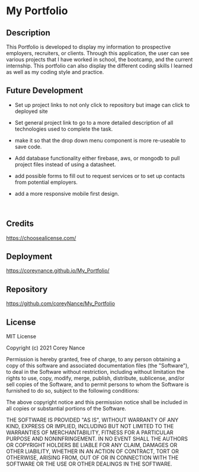 # My Portfolio

## Description

This Portfolio is developed to display my information to prospective employers, recruiters, or clients. Through this application, the user can see various projects that I have worked in school, the bootcamp, and the current internship. This portfolio can also display the different coding skills I learned as well as my coding style and practice.

## Future Development

- Set up project links to not only click to repository but image can click to deployed site
- Set general project link to go to a more detailed description of all technologies used to complete the task.
- make it so that the drop down menu component is more re-useable to save code.
- Add database functionality either firebase, aws, or mongodb to pull project files instead of using a datasheet.

- add possible forms to fill out to request services or to set up contacts from potential employers.

- add a more responsive mobile first design.

<br>

## Credits

https://choosealicense.com/

## Deployment

https://coreynance.github.io/My_Portfolio/

## Repository

https://github.com/coreyNance/My_Portfolio

## License

MIT License

Copyright (c) 2021 Corey Nance

Permission is hereby granted, free of charge, to any person obtaining a copy
of this software and associated documentation files (the "Software"), to deal
in the Software without restriction, including without limitation the rights
to use, copy, modify, merge, publish, distribute, sublicense, and/or sell
copies of the Software, and to permit persons to whom the Software is
furnished to do so, subject to the following conditions:

The above copyright notice and this permission notice shall be included in all
copies or substantial portions of the Software.

THE SOFTWARE IS PROVIDED "AS IS", WITHOUT WARRANTY OF ANY KIND, EXPRESS OR
IMPLIED, INCLUDING BUT NOT LIMITED TO THE WARRANTIES OF MERCHANTABILITY,
FITNESS FOR A PARTICULAR PURPOSE AND NONINFRINGEMENT. IN NO EVENT SHALL THE
AUTHORS OR COPYRIGHT HOLDERS BE LIABLE FOR ANY CLAIM, DAMAGES OR OTHER
LIABILITY, WHETHER IN AN ACTION OF CONTRACT, TORT OR OTHERWISE, ARISING FROM,
OUT OF OR IN CONNECTION WITH THE SOFTWARE OR THE USE OR OTHER DEALINGS IN THE
SOFTWARE.
